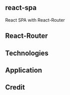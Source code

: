 ## react-spa
React SPA with React-Router

## React-Router


## Technologies


## Application


## Credit
